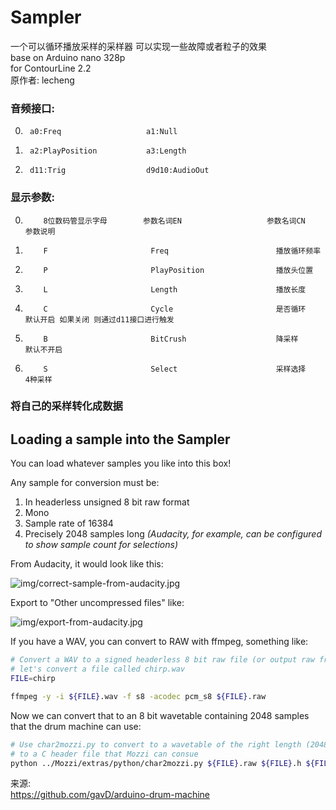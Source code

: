 # Sampler  
一个可以循环播放采样的采样器 可以实现一些故障或者粒子的效果  
base on Arduino nano 328p  
for ContourLine 2.2   
原作者: lecheng  

### 音频接口:  

0.      a0:Freq                   a1:Null
1.      a2:PlayPosition           a3:Length
2.      d11:Trig                  d9d10:AudioOut    

### 显示参数:  

 0.         8位数码管显示字母        参数名词EN                   参数名词CN                    参数说明
 1.         F                       Freq                        播放循环频率                  
 2.         P                       PlayPosition                播放头位置                    
 3.         L                       Length                      播放长度                      
 4.         C                       Cycle                       是否循环                      默认开启 如果关闭 则通过d11接口进行触发
 5.         B                       BitCrush                    降采样                        默认不开启
 6.         S                       Select                      采样选择                      4种采样                    
         
### 将自己的采样转化成数据


Loading a sample into the Sampler
--

You can load whatever samples you like into this box!

Any sample for conversion must be:
1. In headerless unsigned 8 bit raw format
2. Mono
3. Sample rate of 16384
4. Precisely 2048 samples long _(Audacity, for example, can be configured to show sample count for selections)_

From Audacity, it would look like this:

![img/correct-sample-from-audacity.jpg](img/correct-sample-from-audacity.jpg)

Export to "Other uncompressed files" like:

![img/export-from-audacity.jpg](img/export-from-audacity.jpg)

If you have a WAV, you can convert to RAW with ffmpeg, something like:

```bash
# Convert a WAV to a signed headerless 8 bit raw file (or output raw from your audio editor)
# let's convert a file called chirp.wav
FILE=chirp

ffmpeg -y -i ${FILE}.wav -f s8 -acodec pcm_s8 ${FILE}.raw
```

Now we can convert that to an 8 bit wavetable containing 2048 samples that the drum machine can use:

```bash
# Use char2mozzi.py to convert to a wavetable of the right length (2048)
# to a C header file that Mozzi can consue
python ../Mozzi/extras/python/char2mozzi.py ${FILE}.raw ${FILE}.h ${FILE} 16384
```
来源:  
https://github.com/gavD/arduino-drum-machine